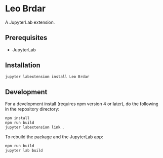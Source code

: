 # Leo Brdar

A JupyterLab extension.


## Prerequisites

* JupyterLab

## Installation

```bash
jupyter labextension install Leo Brdar
```

## Development

For a development install (requires npm version 4 or later), do the following in the repository directory:

```bash
npm install
npm run build
jupyter labextension link .
```

To rebuild the package and the JupyterLab app:

```bash
npm run build
jupyter lab build
```

